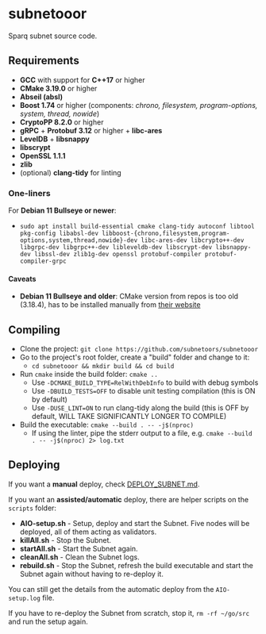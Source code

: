 # subnetooor

Sparq subnet source code.

## Requirements
* **GCC** with support for **C++17** or higher
* **CMake 3.19.0** or higher
* **Abseil (absl)**
* **Boost 1.74** or higher (components: *chrono, filesystem, program-options, system, thread, nowide*)
* **CryptoPP 8.2.0** or higher
* **gRPC** + **Protobuf 3.12** or higher + **libc-ares**
* **LevelDB** + **libsnappy**
* **libscrypt**
* **OpenSSL 1.1.1**
* **zlib**
* (optional) **clang-tidy** for linting

### One-liners

For **Debian 11 Bullseye or newer**:
* `sudo apt install build-essential cmake clang-tidy autoconf libtool pkg-config libabsl-dev libboost-{chrono,filesystem,program-options,system,thread,nowide}-dev libc-ares-dev libcrypto++-dev libgrpc-dev libgrpc++-dev libleveldb-dev libscrypt-dev libsnappy-dev libssl-dev zlib1g-dev openssl protobuf-compiler protobuf-compiler-grpc`

#### Caveats

* **Debian 11 Bullseye and older**: CMake version from repos is too old (3.18.4), has to be installed manually from [their website](https://cmake.org/download)

## Compiling
* Clone the project: `git clone https://github.com/subnetoors/subnetooor`
* Go to the project's root folder, create a "build" folder and change to it:
  * `cd subnetooor && mkdir build && cd build`
* Run `cmake` inside the build folder: `cmake ..`
  * Use `-DCMAKE_BUILD_TYPE=RelWithDebInfo` to build with debug symbols
  * Use `-DBUILD_TESTS=OFF` to disable unit testing compilation (this is ON by default)
  * Use `-DUSE_LINT=ON` to run clang-tidy along the build (this is OFF by default, WILL TAKE SIGNIFICANTLY LONGER TO COMPILE)
* Build the executable: `cmake --build . -- -j$(nproc)`
  * If using the linter, pipe the stderr output to a file, e.g. `cmake --build . -- -j$(nproc) 2> log.txt`

## Deploying

If you want a **manual** deploy, check [DEPLOY_SUBNET.md](DEPLOY_SUBNET.md).

If you want an **assisted/automatic** deploy, there are helper scripts on the `scripts` folder:

* **AIO-setup.sh** - Setup, deploy and start the Subnet. Five nodes will be deployed, all of them acting as validators.
* **killAll.sh** - Stop the Subnet.
* **startAll.sh** - Start the Subnet again.
* **cleanAll.sh** - Clean the Subnet logs.
* **rebuild.sh** - Stop the Subnet, refresh the build executable and start the Subnet again without having to re-deploy it.

You can still get the details from the automatic deploy from the `AIO-setup.log` file.

If you have to re-deploy the Subnet from scratch, stop it, `rm -rf ~/go/src` and run the setup again.

